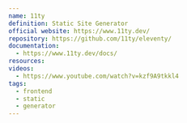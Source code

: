```yaml
---
name: 11ty
definition: Static Site Generator
official website: https://www.11ty.dev/
repository: https://github.com/11ty/eleventy/
documentation:
  - https://www.11ty.dev/docs/
resources: 
videos:
  - https://www.youtube.com/watch?v=kzf9A9tkkl4
tags:
  - frontend
  - static
  - generator
---
```

